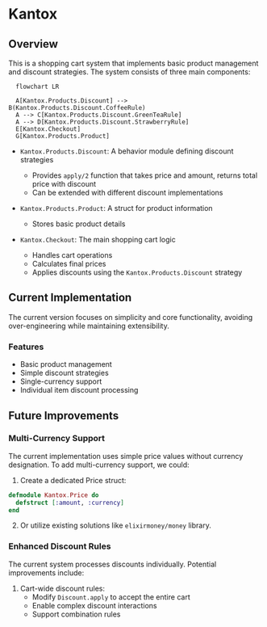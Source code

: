 # Kantox

## Overview

This is a shopping cart system that implements basic product management and discount strategies.
The system consists of three main components:

```mermaid
  flowchart LR

  A[Kantox.Products.Discount] --> B(Kantox.Products.Discount.CoffeeRule)
  A --> C[Kantox.Products.Discount.GreenTeaRule]
  A --> D[Kantox.Products.Discount.StrawberryRule]
  E[Kantox.Checkout]
  G[Kantox.Products.Product]
```

- `Kantox.Products.Discount`: A behavior module defining discount strategies
  - Provides `apply/2` function that takes price and amount, returns total price with discount
  - Can be extended with different discount implementations

- `Kantox.Products.Product`: A struct for product information
  - Stores basic product details

- `Kantox.Checkout`: The main shopping cart logic
  - Handles cart operations
  - Calculates final prices
  - Applies discounts using the `Kantox.Products.Discount` strategy

## Current Implementation

The current version focuses on simplicity and core functionality, avoiding over-engineering while maintaining extensibility.

### Features
- Basic product management
- Simple discount strategies
- Single-currency support
- Individual item discount processing

## Future Improvements

### Multi-Currency Support
The current implementation uses simple price values without currency designation. To add multi-currency support, we could:

1. Create a dedicated Price struct:

```elixir
defmodule Kantox.Price do
  defstruct [:amount, :currency]
end
```

2. Or utilize existing solutions like `elixirmoney/money` library.

### Enhanced Discount Rules

The current system processes discounts individually. Potential improvements include:

1. Cart-wide discount rules:
   - Modify `Discount.apply` to accept the entire cart
   - Enable complex discount interactions
   - Support combination rules
